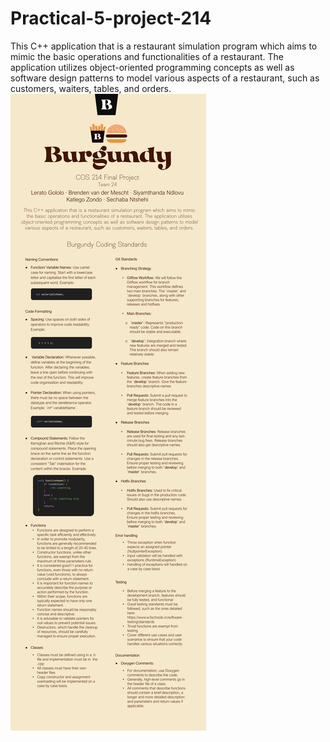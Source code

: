 # Practical-5-project-214
This C++ application that is a restaurant simulation program which aims to mimic the basic operations and functionalities of a restaurant. The application utilizes object-oriented programming concepts as well as software design patterns to model various aspects of a restaurant, such as customers, waiters, tables, and orders.
![image](https://github.com/katnicole14/Burgundy/blob/Master/Documention/Demo/Burgundy-Description-and-Coding-Standards.png)
